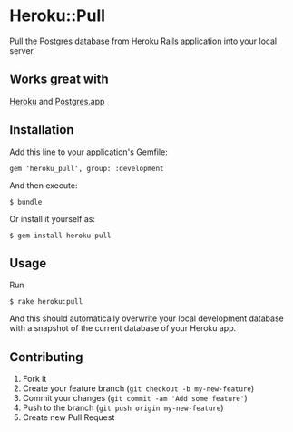 # Heroku::Pull

Pull the Postgres database from Heroku Rails application into your local server.

## Works great with

[Heroku][1] and [Postgres.app][2]

## Installation

Add this line to your application's Gemfile:

    gem 'heroku_pull', group: :development

And then execute:

    $ bundle

Or install it yourself as:

    $ gem install heroku-pull

## Usage

Run

    $ rake heroku:pull

And this should automatically overwrite your local development database
with a snapshot of the current database of your Heroku app.

## Contributing

1. Fork it
2. Create your feature branch (`git checkout -b my-new-feature`)
3. Commit your changes (`git commit -am 'Add some feature'`)
4. Push to the branch (`git push origin my-new-feature`)
5. Create new Pull Request


[1]: http://heroku.com
[2]: http://postgresapp.com
